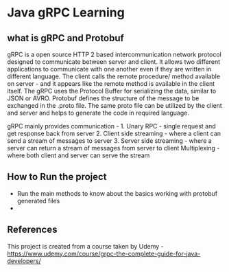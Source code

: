 # Java gRPC Learning

## what is gRPC and Protobuf
gRPC is a open source HTTP 2 based intercommunication network protocol designed to communicate between server and client. It allows two different applications to communicate with one another even if they are written in different language. The client calls the remote procedure/ method available on server - and it appears like the remote method is available in the client itself. 
The gRPC uses the Protocol Buffer for serializing the data, similar to JSON or AVRO. Protobuf defines the structure of the message to be exchanged in the .proto file. The same proto file can be utilized by the client and server and helps to generate the code in required language.

gRPC mainly provides communication - 
	1. Unary RPC - single request and get response back from server
	2. Client side streaming - where a client can send a stream of messages to server
	3. Server side streaming - where a server can return a stream of messages from server to client
Multiplexing - where both client and server can serve the stream

## How to Run the project
- Run the main methods to know about the basics working with protobuf generated files
- 

## References
This project is created from a course taken by Udemy - 
https://www.udemy.com/course/grpc-the-complete-guide-for-java-developers/